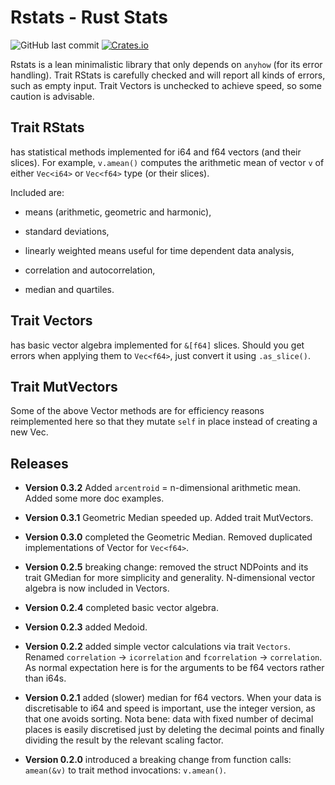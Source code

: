 # Rstats - Rust Stats
![GitHub last commit](https://img.shields.io/github/last-commit/liborty/rstats)
[![Crates.io](https://img.shields.io/crates/v/rstats)](https://docs.rs/rstats)

Rstats is a lean minimalistic library that only depends on `anyhow` (for its error handling).
Trait RStats is carefully checked and will report all kinds of errors, such as empty input.
Trait Vectors is unchecked to achieve speed, so some caution is advisable.

## Trait RStats 

has statistical methods implemented for i64 and f64 vectors (and their slices).
For example, `v.amean()` computes the arithmetic mean of vector `v` of either `Vec<i64>` or `Vec<f64>` type (or their slices).

Included are:

* means (arithmetic, geometric and harmonic), 

* standard deviations,

* linearly weighted means useful for time dependent data analysis,

* correlation and autocorrelation,

* median and quartiles.

## Trait Vectors

has basic vector algebra implemented for `&[f64]` slices.
Should you get errors when applying them to `Vec<f64>`, just convert it using `.as_slice()`.

## Trait MutVectors

Some of the above Vector methods are for efficiency reasons reimplemented here so that they mutate `self` in place instead of creating a new Vec.

## Releases

* **Version 0.3.2** Added `arcentroid` = n-dimensional arithmetic mean. Added some more doc examples.

* **Version 0.3.1** Geometric Median speeded up. Added trait MutVectors.

* **Version 0.3.0** completed the Geometric Median. Removed duplicated implementations of Vector for `Vec<f64>`.

* **Version 0.2.5** breaking change: removed the struct NDPoints and  its trait GMedian for more simplicity and generality. N-dimensional vector algebra is now included in Vectors.

* **Version 0.2.4** completed basic vector algebra.

* **Version 0.2.3** added Medoid.

* **Version 0.2.2** added simple vector calculations via trait `Vectors`. Renamed `correlation` -> `icorrelation` and `fcorrelation` -> `correlation`. As normal expectation here is for the arguments to be f64 vectors rather than i64s.

* **Version 0.2.1** added (slower) median for f64 vectors. When your data is discretisable to i64 and speed is important, use the integer version, as that one avoids sorting. Nota bene: data with fixed number of decimal places is easily discretised just by deleting the decimal points and finally dividing the result by the relevant scaling factor.

* **Version 0.2.0** introduced a breaking change from function calls: `amean(&v)` to trait method invocations: `v.amean()`.
